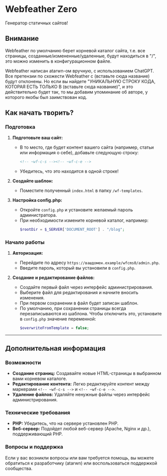 # Webfeather Zero
Генератор статичных сайтов!

## Внимание
Webfeather по умолчанию берет корневой каталог сайта, т.е. все страницы, созданные/измененные/удаленные, будут находиться в "/", это можно изменить в конфигурационном файле.

Webfeather написан atarwn-ом вручную, с использованием ChatGPT. Все претензии по схожести Webfeather с (вставьте сюда название) будут отклонены. Но если вы найдете "УНИКАЛЬНУЮ СТРОКУ КОДА, КОТОРАЯ ЕСТЬ ТОЛЬКО В (вставьте сюда название)", и это действительно будет так, то мы добавим упоминание об авторе, у которого якобы был заимствован код.

## Как начать творить?
### Подготовка
1. **Подготовьте ваш сайт:**
    - В то место, где будет контент вашего сайта (например, статьи или информация о себе), добавьте следующую строку:
      ```html
      <!-- ~wf-c-s --><!-- ~wf-c-e -->
      ```
    - Убедитесь, что это находится в одной строке!

2. **Создайте шаблон:**
    - Поместите полученный `index.html` в папку `/wf-templates`.

3. **Настройка config.php:**
    - Откройте `config.php` и установите желаемый пароль администратора.
    - При необходимости измените корневой каталог, например:
      ```php
      $rootDir = $_SERVER['DOCUMENT_ROOT'] . "/blog";
      ```

### Начало работы
1. **Авторизация:**
    - Перейдите по адресу `https://вашдомен.example/wfcms0/admin.php`.
    - Введите пароль, который вы установили в `config.php`.

2. **Создание и редактирование файлов:**
    - Создайте первый файл через интерфейс администрирования.
    - Выберите файл для редактирования и начните вносить изменения.
    - При первом сохранении в файл будет записан шаблон.
    - По умолчанию, при сохранении страницы всегда перезаписываются из шаблона. Чтобы отключить это, установите в `config.php` значение переменной:
      ```php
      $overwriteFromTemplate = false;
      ```

---

## Дополнительная информация
### Возможности
- **Создание страниц:** Создавайте новые HTML-страницы в выбранном вами корневом каталоге.
- **Редактирование контента:** Легко редактируйте контент между маркерами `<!-- ~wf-c-s -->` и `<!-- ~wf-c-e -->`.
- **Удаление файлов:** Удаляйте ненужные файлы через интерфейс администрирования.

### Технические требования
- **PHP:** Убедитесь, что на сервере установлен PHP.
- **Веб-сервер:** Подойдет любой веб-сервер (Apache, Nginx и др.), поддерживающий PHP.

### Вопросы и поддержка
Если у вас возникли вопросы или вам требуется помощь, вы можете обратиться к разработчику (atarwn) или воспользоваться поддержкой сообщества.
